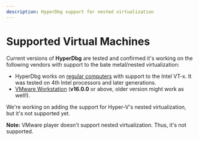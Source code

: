 ```yaml
---
description: HyperDbg support for nested virtualization
---
```


# Supported Virtual Machines

Current versions of **HyperDbg** are tested and confirmed it's working on the following vendors with support to the bate metal/nested virtualization:

* HyperDbg works on [regular computers](https://docs.hyperdbg.org/getting-started/attach-to-hyperdbg/local-debugging) with support to the Intel VT-x. It was tested on 4th Intel processors and later generations.
* [VMware Workstation](https://docs.hyperdbg.org/tips-and-tricks/nested-virtualization-environments/run-hyperdbg-on-vmware) (**v16.0.0** or above, older version might work as well!).

We're working on adding the support for Hyper-V's nested virtualization, but it's not supported yet.

**Note:** VMware player doesn't support nested virtualization. Thus, it's not supported.
